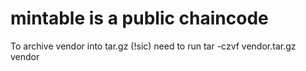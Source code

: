 # mintable is a public chaincode
To archive vendor into tar.gz (!sic) need to run
tar -czvf vendor.tar.gz vendor